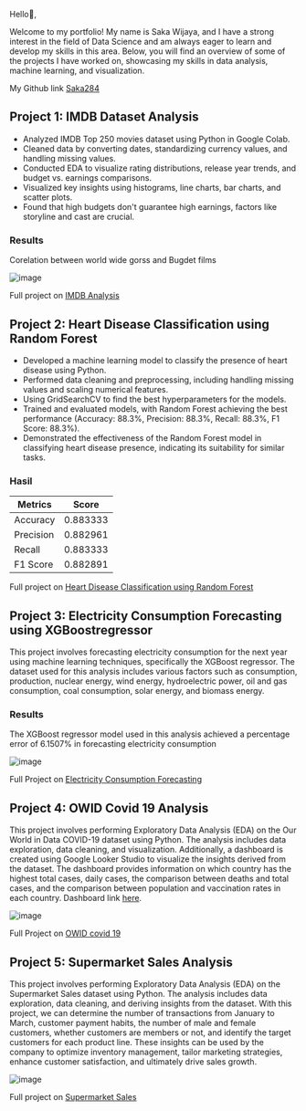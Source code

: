Hello👋,

Welcome to my portfolio! My name is Saka Wijaya, and I have a strong interest in the field of Data Science and am always eager to learn and develop my skills in this area. Below, you will find an overview of some of the projects I have worked on, showcasing my skills in data analysis, machine learning, and visualization.

My Github link [Saka284](https://github.com/Saka284) 

## Project 1: IMDB Dataset Analysis
- Analyzed IMDB Top 250 movies dataset using Python in Google Colab.
- Cleaned data by converting dates, standardizing currency values, and handling missing values.
- Conducted EDA to visualize rating distributions, release year trends, and budget vs. earnings comparisons.
- Visualized key insights using histograms, line charts, bar charts, and scatter plots.
- Found that high budgets don't guarantee high earnings, factors like storyline and cast are crucial.
### Results
Corelation between world wide gorss and Bugdet films

![image](https://github.com/Saka284/Portfolio/assets/97392722/345fb176-c3d3-4382-bac5-6adc5578ce19)

Full project on [IMDB Analysis](https://github.com/Saka284/imdb-dataset-analysis.git)


## Project 2: Heart Disease Classification using Random Forest
- Developed a machine learning model to classify the presence of heart disease using Python.
- Performed data cleaning and preprocessing, including handling missing values and scaling numerical features.
- Using GridSearchCV to find the best hyperparameters for the models.
- Trained and evaluated models, with Random Forest achieving the best performance (Accuracy: 88.3%, Precision: 88.3%, Recall: 88.3%, F1 Score: 88.3%).
- Demonstrated the effectiveness of the Random Forest model in classifying heart disease presence, indicating its suitability for similar tasks.

### Hasil
| Metrics    | Score     |
|------------|-----------|
| Accuracy   | 0.883333  |
| Precision  | 0.882961  |
| Recall     | 0.883333  |
| F1 Score   | 0.882891  |

Full project on [Heart Disease Classification using Random Forest](https://github.com/Saka284/Heart-disease_Random-forest-classifier.git)


## Project 3: Electricity Consumption Forecasting using XGBoostregressor
This project involves forecasting electricity consumption for the next year using machine learning techniques, specifically the XGBoost regressor. The dataset used for this analysis includes various factors such as consumption, production, nuclear energy, wind energy, hydroelectric power, oil and gas consumption, coal consumption, solar energy, and biomass energy.
### Results
The XGBoost regressor model used in this analysis achieved a percentage error of 6.1507% in forecasting electricity consumption

![image](https://github.com/Saka284/Portfolio/assets/97392722/89d4439e-64ec-40a4-a3bb-f0f7b67eb61e)

Full Project on [Electricity Consumption Forecasting](https://github.com/Saka284/Electricity-consumption-forecasting.git)


## Project 4: OWID Covid 19 Analysis
This project involves performing Exploratory Data Analysis (EDA) on the Our World in Data COVID-19 dataset using Python. The analysis includes data exploration, data cleaning, and visualization. Additionally, a dashboard is created using Google Looker Studio to visualize the insights derived from the dataset. The dashboard provides information on which country has the highest total cases, daily cases, the comparison between deaths and total cases, and the comparison between population and vaccination rates in each country.
Dashboard link [here](https://lookerstudio.google.com/reporting/b4c1d903-97da-47ca-bafd-d8d4a20687f8).

![image](https://github.com/Saka284/Portfolio/assets/97392722/a867163f-5588-4082-adee-8f2936109db5)

Full Project on [OWID covid 19](https://github.com/Saka284/owid-covid19-analysis.git)


## Project 5: Supermarket Sales Analysis
This project involves performing Exploratory Data Analysis (EDA) on the Supermarket Sales dataset using Python. The analysis includes data exploration, data cleaning, and deriving insights from the dataset. With this project, we can determine the number of transactions from January to March, customer payment habits, the number of male and female customers, whether customers are members or not, and identify the target customers for each product line. These insights can be used by the company to optimize inventory management, tailor marketing strategies, enhance customer satisfaction, and ultimately drive sales growth.

![image](https://github.com/Saka284/Portfolio/assets/97392722/6b6c4d97-9876-4d47-af0c-7f6d492fd419)

Full project on [Supermarket Sales](https://github.com/Saka284/Supermarket-sales-analysis.git)

